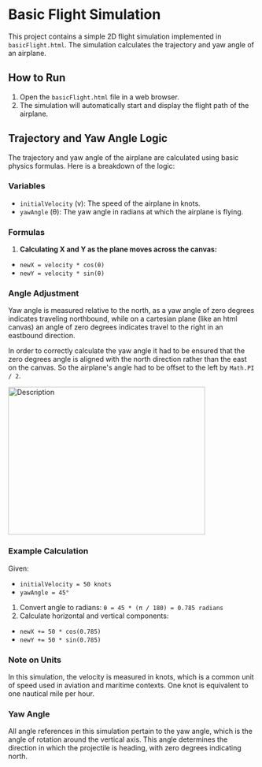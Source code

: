 # Basic Flight Simulation

This project contains a simple 2D flight simulation implemented in `basicFlight.html`. The simulation calculates the trajectory and yaw angle of an airplane.

## How to Run

1. Open the `basicFlight.html` file in a web browser.
2. The simulation will automatically start and display the flight path of the airplane.

## Trajectory and Yaw Angle Logic

The trajectory and yaw angle of the airplane are calculated using basic physics formulas. Here is a breakdown of the logic:

### Variables

- `initialVelocity` (v): The speed of the airplane in knots.
- `yawAngle` (θ): The yaw angle in radians at which the airplane is flying.

### Formulas

1. **Calculating X and Y as the plane moves across the canvas:**

- `newX = velocity * cos(θ)`
- `newY = velocity * sin(θ)`

### Angle Adjustment

Yaw angle is measured relative to the north, as a yaw angle of zero degrees indicates traveling northbound, while on a cartesian plane (like an html canvas) an angle of zero degrees indicates travel to the right in an eastbound direction.

In order to correctly calculate the yaw angle it had to be ensured that the zero degrees angle is aligned with the north direction rather than the east on the canvas. So the airplane's angle had to be offset to the left by `Math.PI / 2`.

<img src="https://images.slideplayer.com/15/4747240/slides/slide_2.jpg" alt="Description" width="400" height="300">

### Example Calculation

Given:

- `initialVelocity = 50 knots`
- `yawAngle = 45°`

1. Convert angle to radians: `θ = 45 * (π / 180) = 0.785 radians`
2. Calculate horizontal and vertical components:

- `newX += 50 * cos(0.785)`
- `newY += 50 * sin(0.785)`

### Note on Units

In this simulation, the velocity is measured in knots, which is a common unit of speed used in aviation and maritime contexts. One knot is equivalent to one nautical mile per hour.

### Yaw Angle

All angle references in this simulation pertain to the yaw angle, which is the angle of rotation around the vertical axis. This angle determines the direction in which the projectile is heading, with zero degrees indicating north.

